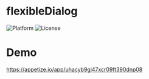 # flexibleDialog

![Platform](https://img.shields.io/badge/platform-Android-green.svg)
![License](https://img.shields.io/badge/License-MIT%20License-orange.svg)

# Demo
https://appetize.io/app/uhacyb9gj47xcr09ft390dnp08
